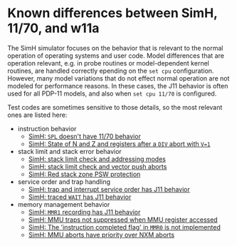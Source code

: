 # Known differences between SimH, 11/70, and w11a

The SimH simulator focuses on the behavior that is relevant to the normal
operation of operating systems and user code. Model differences that are
operation relevant, e.g. in probe routines or model-dependent kernel routines,
are handled correctly epending on the `set cpu` configuration.
However, many model variations that do not effect normal operation are not
modeled for performance reasons. In these cases, the J11 behavior is often used
for all PDP-11 models, and also when `set cpu 11/70` is configured.

Test codes are sometimes sensitive to those details, so the most relevant
ones are listed here:
- instruction behavior
  - [SimH: `SPL` doesn't have 11/70 behavior](simh_diff_spl.md)
  - [SimH: State of N and Z and registers after a `DIV` abort with `V=1`](simh_diff_div_after_v1.md)
- stack limit and stack error behavior
  - [SimH: stack limit check and addressing modes](simh_diff_stklim_amode.md)
  - [SimH: stack limit check and vector push aborts](simh_diff_stklim_vpush.md)
  - [SimH: Red stack zone PSW protection](simh_diff_red_psw.md)
- service order and trap handling
  - [SimH: trap and interrupt service order has J11 behavior](simh_diff_service-order.md)
  - [SimH: traced `WAIT` has J11 behavior](simh_diff_traced-wait.md)
- memory management behavior
  - [SimH: `MMR1` recording has J11 behavior](simh_diff_mmr1.md)
  - [SimH: MMU traps not suppressed when MMU register accessed](simh_diff_mmu_trap_suppression.md)
  - [SimH: The 'instruction completed flag' in `MMR0` is not implemented](simh_diff_instruction_complete.md)
  - [SimH: MMU aborts have priority over NXM aborts](simh_diff_mmu_nxm_prio.md)
